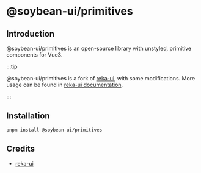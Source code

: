 # @soybean-ui/primitives

## Introduction

@soybean-ui/primitives is an open-source library with unstyled, primitive components for Vue3.


:::tip

@soybean-ui/primitives is a fork of [reka-ui](https://github.com/unovue/reka-ui), with some modifications. More usage can be found in [reka-ui documentation](https://reka-ui.com/).

:::

## Installation

```bash
pnpm install @soybean-ui/primitives
```

## Credits

- [reka-ui](https://github.com/unovue/reka-ui)